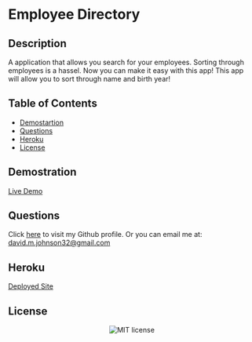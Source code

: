 # Employee Directory

## Description
A application that allows you search for your employees. Sorting through employees is a hassel. Now you can make it easy with this app!
This app will allow you to sort through name and birth year!

## Table of Contents
* [Demostartion](#demostration)
* [Questions](#questions)
* [Heroku](#Heroku)
* [License](#license)


## Demostration
<a href="https://user-images.githubusercontent.com/72535444/113072612-5a300200-917c-11eb-930b-b74889bd3834.mp4"> Live Demo </a>

## Questions
Click [here](https://github.com/DavidMark24) to visit my Github profile.
Or you can email me at: david.m.johnson32@gmail.com

## Heroku
<a href="https://radiant-chamber-40061.herokuapp.com/"> Deployed Site </a>

## License
<p align="center">
    <img align="center" src="https://img.shields.io/github/license/kqarlos/fitness-tracker?style=for-the-badge" alt="MIT license" />
</p>
